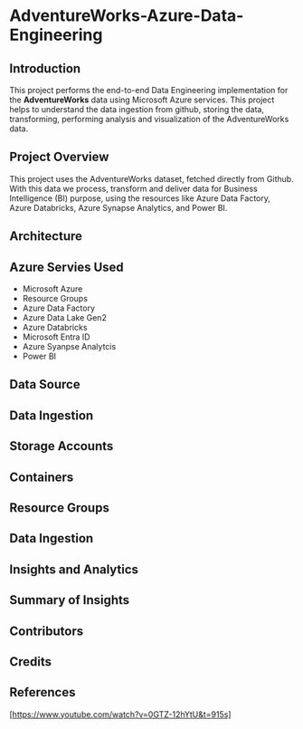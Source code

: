 # AdventureWorks-Azure-Data-Engineering

## Introduction
This project performs the end-to-end Data Engineering implementation for the <strong>AdventureWorks</strong> data using Microsoft Azure services. This project helps to understand the data ingestion from github, storing the data, transforming, performing analysis and visualization of the AdventureWorks data.

## Project Overview
This project uses the AdventureWorks dataset, fetched directly from Github. With this data we process, transform and deliver data for Business Intelligence (BI) purpose, using the resources like Azure Data Factory, Azure Databricks, Azure Synapse Analytics, and Power BI.

## Architecture

## Azure Servies Used
* Microsoft Azure
* Resource Groups
* Azure Data Factory
* Azure Data Lake Gen2
* Azure Databricks
* Microsoft Entra ID
* Azure Syanpse Analytcis
* Power BI

## Data Source

## Data Ingestion

## Storage Accounts

## Containers

## Resource Groups

## Data Ingestion

## Insights and Analytics

## Summary of Insights

## Contributors

## Credits

## References
[https://www.youtube.com/watch?v=0GTZ-12hYtU&t=915s]
